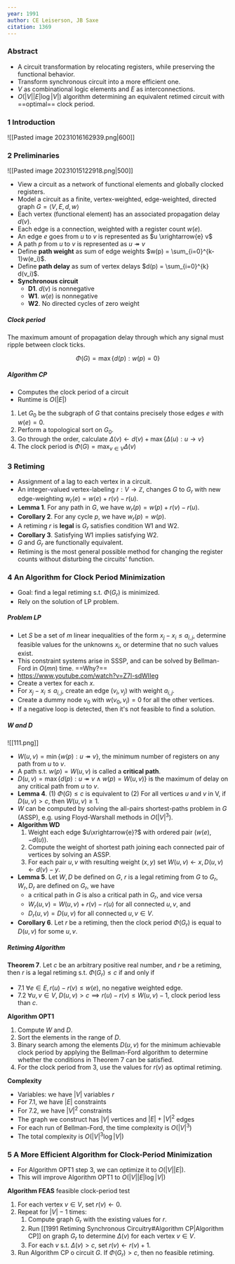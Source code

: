 ```yaml
---
year: 1991
author: CE Leiserson, JB Saxe
citation: 1369
---
```

### Abstract

* A circuit transformation by relocating registers, while preserving the functional behavior.
* Transform synchronous circuit into a more efficient one.
* $V$ as combinational logic elements and $E$ as interconnections.
* $O(|V||E|\log|V|)$ algorithm determining an equivalent retimed circuit with ==optimal== clock period.

### 1 Introduction

![[Pasted image 20231016162939.png|600]]

### 2 Preliminaries

![[Pasted image 20231015122918.png|500]]

* View a circuit as a network of functional elements and globally clocked registers.
* Model a circuit as a finite, vertex-weighted, edge-weighted, directed graph $G = \langle V, E, d, w \rangle$
* Each vertex (functional element) has an associated propagation delay $d(v)$.
* Each edge is a connection, weighted with a register count $w(e)$.
* An edge $e$ goes from $u$ to $v$ is represented as $u \xrightarrow{e} v$
* A path $p$ from $u$ to $v$ is represented as $u \twoheadrightarrow v$
* Define **path weight** as sum of edge weights $w(p) = \sum_{i=0}^{k-1}w(e_i)$.
* Define **path delay** as sum of vertex delays $d(p) = \sum_{i=0}^{k} d(v_i)$.
* **Synchronous circuit**
	* **D1**. $d(v)$ is nonnegative
	* **W1**. $w(e)$ is nonnegative
	* **W2**. No directed cycles of zero weight

##### Clock period

The maximum amount of propagation delay through which any signal must ripple between clock ticks.

$$\Phi(G) = \max\{d(p):w(p) = 0\}$$

##### Algorithm CP

* Computes the clock period of a circuit
* Runtime is $O(|E|)$

1. Let $G_0$ be the subgraph of $G$ that contains precisely those edges $e$ with $w(e) = 0$.
2. Perform a topological sort on $G_0$.
3. Go through the order, calculate $\Delta(v) \leftarrow d(v) + \max\{\Delta(u): u\to v\}$
4. The clock period is $\Phi(G) = \max_{v\in V} \Delta(v)$
### 3 Retiming

* Assignment of a lag to each vertex in a circuit.
* An integer-valued vertex-labeling $r: V \to \mathbb{Z}$, changes $G$ to $G_r$ with new edge-weighting $w_r(e) = w(e) +r(v) - r(u)$.
* **Lemma 1**. For any path in $G$, we have $w_r(p) = w(p) + r(v) - r(u)$.
* **Corollary 2**. For any cycle $p$, we have $w_r(p) = w(p)$.
* A retiming $r$ is **legal** is $G_r$ satisfies condition W1 and W2.
* **Corollary 3**. Satisfying W1 implies satisfying W2.
* $G$ and $G_r$ are functionally equivalent.
* Retiming is the most general possible method for changing the register counts without disturbing the circuits' function.

### 4 An Algorithm for Clock Period Minimization

* Goal: find a legal retiming s.t. $\Phi(G_r)$ is minimized.
* Rely on the solution of LP problem.

##### Problem LP

* Let $S$ be a set of $m$ linear inequalities of the form $x_j - x_i \leq a_{i,j}$, determine feasible values for the unknowns $x_i$, or determine that no such values exist.
* This constraint systems arise in SSSP, and can be solved by Bellman-Ford in $O(mn)$ time. ==Why?==
* https://www.youtube.com/watch?v=Z7l-sdWIIeg
* Create a vertex for each $x$.
* For $x_j - x_i \leq a_{i,j}$, create an edge $(v_i, v_j)$ with weight $a_{i,j}$.
* Create a dummy node $v_0$ with $w(v_0, v_i) = 0$ for all the other vertices.
* If a negative loop is detected, then it's not feasible to find a solution.

##### W and D

![[111.png]]

* $W(u, v) = \min \{w(p): u \twoheadrightarrow v\}$, the minimum number of registers on any path from $u$ to $v$.
* A path s.t. $w(p) = W(u, v)$ is called a **critical path**.
* $D(u, v) = \max\{d(p): u\twoheadrightarrow v \land w(p) = W(u,v)\}$ is the maximum of delay on any critical path from $u$ to $v$.
* **Lemma 4**. (1) $\Phi(G) \leq c$ is equivalent to (2) For all vertices $u$ and $v$ in V, if $D(u, v) > c$, then $W(u, v) \geq 1$.
* $W$ can be computed by solving the all-pairs shortest-paths problem in $G$ (ASSP), e.g. using Floyd-Warshall methods in $O(|V|^3)$.
* **Algorithm WD**
	1. Weight each edge $u\xrightarrow{e}?$ with ordered pair $(w(e), -d(u))$.
	2. Compute the weight of shortest path joining each connected pair of vertices by solving an ASSP.
	3. For each pair $u, v$ with resulting weight $(x, y)$ set $W(u, v) \leftarrow x, D(u, v) \leftarrow d(v) - y$.
* **Lemma 5**. Let $W, D$ be defined on $G$, $r$ is a legal retiming from $G$ to $G_r$, $W_r, D_r$ are defined on $G_r$, we have
	* a critical path in $G$ is also a critical path in $G_r$, and vice versa
	* $W_r(u,v) = W(u,v) + r(v) - r(u)$ for all connected $u, v$, and
	* $D_r(u, v) = D(u, v)$ for all connected $u, v \in V$.
* **Corollary 6**. Let $r$ be a retiming, then the clock period $\Phi(G_r)$ is equal to $D(u,v)$ for some $u, v$.

##### Retiming Algorithm

**Theorem 7**. Let $c$ be an arbitrary positive real number, and $r$ be a retiming, then $r$ is a legal retiming s.t. $\Phi(G_r) \leq c$ if and only if

* 7.1 $\forall e\in E, r(u) - r(v) \leq w(e)$, no negative weighted edge.
* 7.2 $\forall u,v \in V,\;D(u,v) > c \implies r(u) -r(v) \leq W(u,v)-1$, clock period less than $c$.

**Algorithm OPT1**

1. Compute $W$ and $D$.
2. Sort the elements in the range of $D$.
3. Binary search among the elements $D(u,v)$ for the minimum achievable clock period by applying the Bellman-Ford algorithm to determine whether the conditions in Theorem 7 can be satisfied.
4. For the clock period from 3, use the values for $r(v)$ as optimal retiming.

**Complexity**

* Variables: we have $|V|$ variables $r$
* For 7.1, we have $|E|$ constraints
* For 7.2, we have $|V|^2$ constraints
* The graph we construct has $|V|$ vertices and $|E|+|V|^2$ edges
* For each run of Bellman-Ford, the time complexity is $O(|V|^3)$
* The total complexity is $O(|V|^3 \log |V|)$

### 5 A More Efficient Algorithm for Clock-Period Minimization

* For Algorithm OPT1 step 3, we can optimize it to $O(|V||E|)$.
* This will improve Algorithm OPT1 to $O(|V||E|\log|V|)$

**Algorithm FEAS** feasible clock-period test

1. For each vertex $v\in V$, set $r(v) \leftarrow 0$.
2. Repeat for $|V| - 1$ times:
	1. Compute graph $G_r$ with the existing values for $r$.
	2. Run [[1991 Retiming Synchronous Circuitry#Algorithm CP|Algorithm CP]] on graph $G_r$ to determine $\Delta(v)$ for each vertex $v\in V$.
	3. For each $v$ s.t. $\Delta(v) > c$, set $r(v) \leftarrow r(v) + 1$.
3. Run Algorithm CP o circuit $G$. If $\Phi(G_r) > c$, then no feasible retiming.
